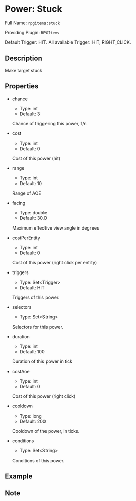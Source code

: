 # Power: Stuck

<!-- This file is generated ingame by `/rpgitem gen-wiki`. -->
<!-- Please only edit between "beginCustomXXXX" and "endCustomXXXX".  -->
<!-- If you want to edit description of this power or property, -->
<!-- please edit corresponding section in "resources/lang/en_US.yml" -->

Full Name: `rpgitems:stuck`

Providing Plugin: `RPGItems`

Default Trigger: HIT.
All available Trigger: HIT, RIGHT_CLICK.

<!-- beginCustomHeader -->
<!-- endCustomHeader -->

## Description

Make target stuck
<!-- beginCustomDescription -->
<!-- endCustomDescription -->

## Properties

* chance

  * Type: int
  * Default: 3

  Chance of triggering this power, 1/n

* cost

  * Type: int
  * Default: 0

  Cost of this power (hit)

* range

  * Type: int
  * Default: 10

  Range of AOE

* facing

  * Type: double
  * Default: 30.0

  Maximum effective view angle in degrees

* costPerEntity

  * Type: int
  * Default: 0

  Cost of this power (right click per entity)

* triggers

  * Type: Set&lt;Trigger&gt;
  * Default: HIT

  Triggers of this power.

* selectors

  * Type: Set&lt;String&gt;

  Selectors for this power.

* duration

  * Type: int
  * Default: 100

  Duration of this power in tick

* costAoe

  * Type: int
  * Default: 0

  Cost of this power (right click)

* cooldown

  * Type: long
  * Default: 200

  Cooldown of the power, in ticks.

* conditions

  * Type: Set&lt;String&gt;

  Conditions of this power.

<!-- beginCustomProperties -->
<!-- endCustomProperties -->

## Example

<!-- beginCustomExample -->
<!-- endCustomExample -->

## Note

<!-- beginCustomNote -->
<!-- endCustomNote -->